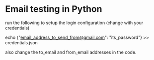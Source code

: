 # Email testing in Python

run the following to setup the login configuration (change with your credentials)

echo {"email_address_to_send_from@gmail.com": "its_password"} >> credentials.json

also change the to_email and from_email addresses in the code.
